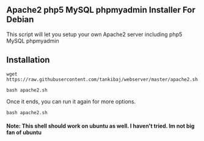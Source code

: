 ## Apache2 php5 MySQL phpmyadmin Installer For Debian

This script will let you setup your own Apache2 server including php5 MySQL phpmyadmin

## Installation

`wget https://raw.githubusercontent.com/tankibaj/webserver/master/apache2.sh`

`bash apache2.sh`

Once it ends, you can run it again for more options.

`bash apache2.sh`


#### Note: This shell should work on ubuntu as well. I haven't tried. Im not big fan of ubuntu
